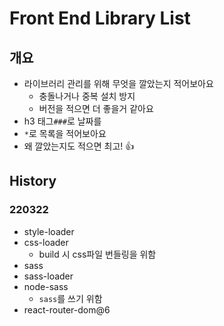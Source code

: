 # Front End Library List

## 개요

* 라이브러리 관리를 위해 무엇을 깔았는지 적어보아요
  * 충돌나거나 중복 설치 방지
  * 버전을 적으면 더 좋을거 같아요
* h3 태그`###`로 날짜를
* `*`로 목록을 적어보아요
* 왜 깔았는지도 적으면 최고! :thumbsup:



## History

### 220322

* style-loader
* css-loader
  * build 시 css파일 번들링을 위함
* sass
* sass-loader
* node-sass
  * `sass`를 쓰기 위함
* react-router-dom@6